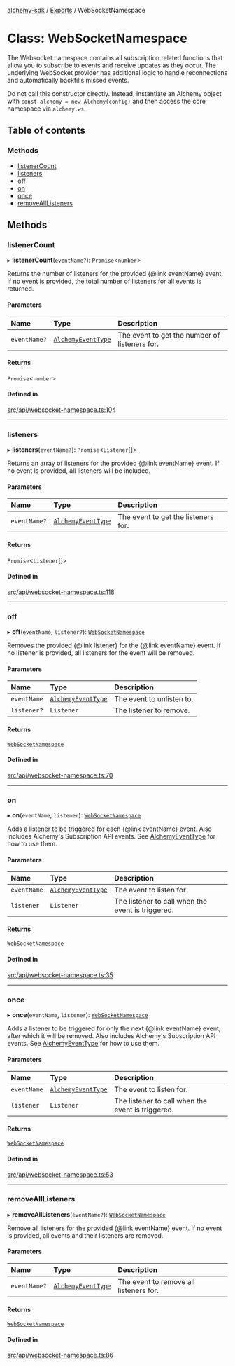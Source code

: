 [alchemy-sdk](../README.md) / [Exports](../modules.md) / WebSocketNamespace

# Class: WebSocketNamespace

The Websocket namespace contains all subscription related functions that
allow you to subscribe to events and receive updates as they occur. The
underlying WebSocket provider has additional logic to handle reconnections
and automatically backfills missed events.

Do not call this constructor directly. Instead, instantiate an Alchemy object
with `const alchemy = new Alchemy(config)` and then access the core namespace
via `alchemy.ws`.

## Table of contents

### Methods

- [listenerCount](WebSocketNamespace.md#listenercount)
- [listeners](WebSocketNamespace.md#listeners)
- [off](WebSocketNamespace.md#off)
- [on](WebSocketNamespace.md#on)
- [once](WebSocketNamespace.md#once)
- [removeAllListeners](WebSocketNamespace.md#removealllisteners)

## Methods

### listenerCount

▸ **listenerCount**(`eventName?`): `Promise`<`number`\>

Returns the number of listeners for the provided {@link eventName} event. If
no event is provided, the total number of listeners for all events is returned.

#### Parameters

| Name | Type | Description |
| :------ | :------ | :------ |
| `eventName?` | [`AlchemyEventType`](../modules.md#alchemyeventtype) | The event to get the number of listeners for. |

#### Returns

`Promise`<`number`\>

#### Defined in

[src/api/websocket-namespace.ts:104](https://github.com/alchemyplatform/alchemy-sdk-js/blob/c4bab3e/src/api/websocket-namespace.ts#L104)

___

### listeners

▸ **listeners**(`eventName?`): `Promise`<`Listener`[]\>

Returns an array of listeners for the provided {@link eventName} event. If
no event is provided, all listeners will be included.

#### Parameters

| Name | Type | Description |
| :------ | :------ | :------ |
| `eventName?` | [`AlchemyEventType`](../modules.md#alchemyeventtype) | The event to get the listeners for. |

#### Returns

`Promise`<`Listener`[]\>

#### Defined in

[src/api/websocket-namespace.ts:118](https://github.com/alchemyplatform/alchemy-sdk-js/blob/c4bab3e/src/api/websocket-namespace.ts#L118)

___

### off

▸ **off**(`eventName`, `listener?`): [`WebSocketNamespace`](WebSocketNamespace.md)

Removes the provided {@link listener} for the {@link eventName} event. If no
listener is provided, all listeners for the event will be removed.

#### Parameters

| Name | Type | Description |
| :------ | :------ | :------ |
| `eventName` | [`AlchemyEventType`](../modules.md#alchemyeventtype) | The event to unlisten to. |
| `listener?` | `Listener` | The listener to remove. |

#### Returns

[`WebSocketNamespace`](WebSocketNamespace.md)

#### Defined in

[src/api/websocket-namespace.ts:70](https://github.com/alchemyplatform/alchemy-sdk-js/blob/c4bab3e/src/api/websocket-namespace.ts#L70)

___

### on

▸ **on**(`eventName`, `listener`): [`WebSocketNamespace`](WebSocketNamespace.md)

Adds a listener to be triggered for each {@link eventName} event. Also
includes Alchemy's Subscription API events. See [AlchemyEventType](../modules.md#alchemyeventtype) for
how to use them.

#### Parameters

| Name | Type | Description |
| :------ | :------ | :------ |
| `eventName` | [`AlchemyEventType`](../modules.md#alchemyeventtype) | The event to listen for. |
| `listener` | `Listener` | The listener to call when the event is triggered. |

#### Returns

[`WebSocketNamespace`](WebSocketNamespace.md)

#### Defined in

[src/api/websocket-namespace.ts:35](https://github.com/alchemyplatform/alchemy-sdk-js/blob/c4bab3e/src/api/websocket-namespace.ts#L35)

___

### once

▸ **once**(`eventName`, `listener`): [`WebSocketNamespace`](WebSocketNamespace.md)

Adds a listener to be triggered for only the next {@link eventName} event,
after which it will be removed. Also includes Alchemy's Subscription API
events. See [AlchemyEventType](../modules.md#alchemyeventtype) for how to use them.

#### Parameters

| Name | Type | Description |
| :------ | :------ | :------ |
| `eventName` | [`AlchemyEventType`](../modules.md#alchemyeventtype) | The event to listen for. |
| `listener` | `Listener` | The listener to call when the event is triggered. |

#### Returns

[`WebSocketNamespace`](WebSocketNamespace.md)

#### Defined in

[src/api/websocket-namespace.ts:53](https://github.com/alchemyplatform/alchemy-sdk-js/blob/c4bab3e/src/api/websocket-namespace.ts#L53)

___

### removeAllListeners

▸ **removeAllListeners**(`eventName?`): [`WebSocketNamespace`](WebSocketNamespace.md)

Remove all listeners for the provided {@link eventName} event. If no event
is provided, all events and their listeners are removed.

#### Parameters

| Name | Type | Description |
| :------ | :------ | :------ |
| `eventName?` | [`AlchemyEventType`](../modules.md#alchemyeventtype) | The event to remove all listeners for. |

#### Returns

[`WebSocketNamespace`](WebSocketNamespace.md)

#### Defined in

[src/api/websocket-namespace.ts:86](https://github.com/alchemyplatform/alchemy-sdk-js/blob/c4bab3e/src/api/websocket-namespace.ts#L86)
